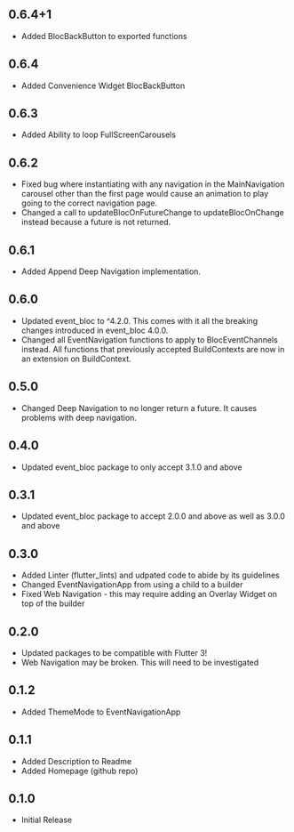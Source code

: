## 0.6.4+1

* Added BlocBackButton to exported functions

## 0.6.4

* Added Convenience Widget BlocBackButton

## 0.6.3

* Added Ability to loop FullScreenCarousels

## 0.6.2

* Fixed bug where instantiating with any navigation in the MainNavigation carousel other than the first page would cause an animation to play going to the correct navigation page.
* Changed a call to updateBlocOnFutureChange to updateBlocOnChange instead because a future is not returned.

## 0.6.1

* Added Append Deep Navigation implementation.

## 0.6.0

* Updated event_bloc to ^4.2.0. This comes with it all the breaking changes introduced in event_bloc 4.0.0.
* Changed all EventNavigation functions to apply to BlocEventChannels instead. All functions that previously accepted BuildContexts are now in an extension on BuildContext.

## 0.5.0

* Changed Deep Navigation to no longer return a future. It causes problems with deep navigation. 

## 0.4.0

* Updated event_bloc package to only accept 3.1.0 and above

## 0.3.1

* Updated event_bloc package to accept 2.0.0 and above as well as 3.0.0 and above

## 0.3.0

* Added Linter (flutter_lints) and udpated code to abide by its guidelines
* Changed EventNavigationApp from using a child to a builder
* Fixed Web Navigation - this may require adding an Overlay Widget on top of the builder

## 0.2.0

* Updated packages to be compatible with Flutter 3!
* Web Navigation may be broken. This will need to be investigated

## 0.1.2

* Added ThemeMode to EventNavigationApp

## 0.1.1

* Added Description to Readme
* Added Homepage (github repo)

## 0.1.0

* Initial Release
